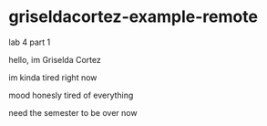 # griseldacortez-example-remote
lab 4 part 1

hello, im Griselda Cortez

im kinda tired right now


mood honesly tired of everything 

need the semester to be over now 
